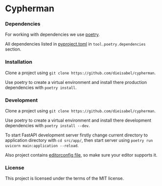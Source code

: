 # Cypherman

### Dependencies

For working with dependencies we use [poetry](https://python-poetry.org/).

All dependencies listed in [pyproject.toml](https://github.com/dieisabel/cypherman/blob/develop/pyproject.toml)
in `tool.poetry.dependencies` section.

### Installation

Clone a project using `git clone https://github.com/dieisabel/cypherman`.

Use poetry to create a virtual environment and install there production dependencies with `poetry install`.

### Development

Clone a project using `git clone https://github.com/dieisabel/cypherman`.

Use poetry to create a virtual environment and install there development dependencies with `poetry install --dev`.

To start FastAPI development server firstly change current directory to application directory with `cd src/app/`,
then start server using `poetry run uvicorn main:application --reload`.

Also project contains [editorconfig file](https://editorconfig.org/), so make sure your editor supports it.

### License

This project is licensed under the terms of the MIT license.
